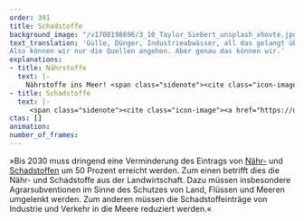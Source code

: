 ```yaml
---
order: 391
title: Schadstoffe
background_image: "/v1708198696/3_10_Taylor_Siebert_unsplash_xhovte.jpg#4cd4ff"
text_translation: 'Gülle, Dünger, Industrieabwässer, all das gelangt über die Flüsse in die Meere. Und verursacht dort sauerstofffreie Zonen, sogenannte Todeszonen, die das sind, was der Name sagt. Aber auch jeder Reifen, der sich auf einer Straße bewegt, produziert ohne Ende Mikroplastik, das durch den Regen in die Meere gespült wird. Und nicht wieder raus.
Also können wir nur die Quellen angehen. Aber genau das können wir.'
explanations:
- title: Nährstoffe
  text: |-
    Nährstoffe ins Meer! <span class="sidenote"><cite class="icon-image"><a href="https://www.bund.net/meere/belastungen/ueberduengung-der-meere/" target="_blank" rel="noopener"> Überdüngung der Meere / BUND </a></cite><span>Ja warum denn nicht?</span></span> Weil in diesem Fall Nährstoff eigentlich ein <span class="expander"><span class="trigger">Euphemismus</span><span class="info">Beschönigung, Glimpf-, Hehl-, Hüllwort, Verbrämung</span></span> ist. Es geht hier vor allem um Phosphor und Stickstoff, die als Düngemittel in der industriellen Landwirtschaft zu viel <span class="expander"><span class="trigger">ausgebracht werden</span><span class="info">Apropos zuviel: Die Massentierhaltung produziert jährlich über 200 Millionen Kubikmeter Gülle. Das ist sehr, sehr viel Stickstoff, die Flächen der landwirtschaftlichen Betriebe reichen bei weitem nicht aus, um ihn als Dünger aufzunehmen.</span></span> und dann vom Regen über die Flüsse ins Meer gespült werden. Die Folgen: Schnell wachsende Algen wachsen plötzlich superschnell und klauen tiefer lebenden <span class="expander"><span class="trigger">Pflanzen</span><span class="info">Seegräser, Tangwälder, größere Algenarten, auf die zahlreiche Tierarten angewiesen sind</span></span> das Licht und damit die Lebensgrundlage. Wenn dann große Mengen Algen absterben und zum Meeresboden sinken, werden sie dort von Bakterien zersetzt, die dabei so viel Sauerstoff verbrauchen, dass tote Zonen entstehen - heute schon 15% der gesamten Ostsee, zehnmal mehr als zu Beginn des 20. Jahrhunderts.
- title: Schadstoffe
  text: |-
     <span class="sidenote"><cite class="icon-image"><a href="https://oceanservice.noaa.gov/facts/pollution.html" target="_blank" rel="noopener"> "What is the biggest source of pollution in the ocean?" / NOAA </a></cite><span>80% der Schadstoffe</span></span>, die ins Meer geraten, stammen vom Festland: In Flüsse eingeleitete Abwässer, <span class="expander"><span class="trigger">verschmutzte Luft,</span><span class="info">zum Beispiel mit Merkur, das bei der Verbrennung von Kohle entsteht</span></span> Pestizide und andere Chemikalien aus der Landwirtschaft, hormonell wirksame Stoffe zum Beispiel aus Schiffsanstrichen sowie <span class="sidenote"><cite class="icon-image"><a href="https://www.umweltbundesamt.de/themen/chemikalien/arzneimittel/faq-antibiotika-antibiotikaresistenzen-in-der#1-wie-gelangen-antibiotika-in-die-umwelt" target="_blank" rel="noopener"> Antibiotika und Antibiotikaresistenzen in der Umwelt / Umweltbundesamt </a></cite><span>Antibiotika</span></span>, unter anderem, wen wundert’s, aus unserem Antibiotika-Resistenz führen kann, wenn wir regelmäßig Meereslebewesen essen, die selber Antibiotika eingenommen haben, unfreiwillig.</span></span> Bei einem großen Teil dieser Schadstoffeinträge handelt es sich um sogenannte nonpoint source pollution - also Verschmutzung, die nicht aus einer einzelnen, sondern aus vielen diffusen Quellen stammt, daher viel schwieriger zu <span class="expander"><span class="trigger">dokumentieren und kontrollieren ist.</span><span class="info">Vertraut: Die Bilder von havarierten Tankern, Ölteppichen, verendenden Möwen. Nicht vertraut: Der Gedanke von Abermillionen Benzinmotoren, die nur ein paar Tropfen Öl verlieren, das auf Umwegen ins Meer gespült wird - aber das jeden Tag.</span></span> Viele dieser Stoffe reichern sich über Jahre in den Körpern von Meereslebewesen an, so dass auch eine kleine Menge pro Zeit ausreicht, um <span class="sidenote"><cite class="icon-image"><a href="https://www.umweltbundesamt.de/themen/wasser/gewaesser/meere/nutzung-belastungen/schadstoffe" target="_blank" rel="noopener"> Schadstoffe / Umweltbundesamt </a></cite><span>großen Schaden</span></span> anrichten, wenn die Zeit nur lang genug ist.
ctas: []
animation:
number_of_frames:
---
```


»Bis 2030 muss dringend eine Verminderung des Eintrags von [Nähr-](# "Nährstoffe") und [Schadstoffen](# "Schadstoffe") um 50 Prozent erreicht werden. Zum einen betrifft dies die Nähr- und Schadstoffe aus der Landwirtschaft. Dazu müssen insbesondere Agrarsubventionen im Sinne des Schutzes von Land, Flüssen und Meeren umgelenkt werden. Zum anderen müssen die Schadstoffeinträge von Industrie und Verkehr in die Meere reduziert werden.«
